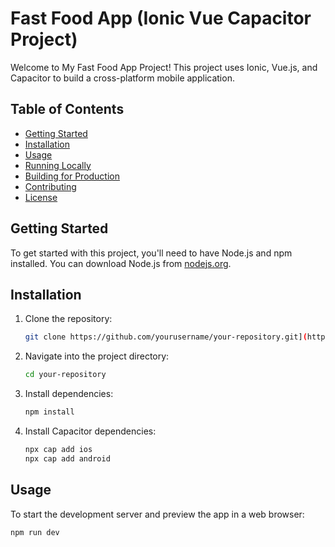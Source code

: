 # Fast Food App (Ionic Vue Capacitor Project)

Welcome to My Fast Food App Project! This project uses Ionic, Vue.js, and Capacitor to build a cross-platform mobile application.

## Table of Contents

- [Getting Started](#getting-started)
- [Installation](#installation)
- [Usage](#usage)
- [Running Locally](#running-locally)
- [Building for Production](#building-for-production)
- [Contributing](#contributing)
- [License](#license)

## Getting Started

To get started with this project, you'll need to have Node.js and npm installed. You can download Node.js from [nodejs.org](https://nodejs.org/).

## Installation

1. Clone the repository:

    ```bash
    git clone https://github.com/yourusername/your-repository.git](https://github.com/Jecoooooy/fastfood.git
    ```

2. Navigate into the project directory:

    ```bash
    cd your-repository
    ```

3. Install dependencies:

    ```bash
    npm install
    ```

4. Install Capacitor dependencies:

    ```bash
    npx cap add ios
    npx cap add android
    ```

## Usage

To start the development server and preview the app in a web browser:

```bash
npm run dev
